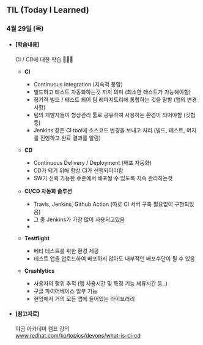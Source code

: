 ## TIL (Today I Learned)

### 4월 29일 (목)

- #### [학습내용]
  CI / CD에 대한 학습 🧑🏻‍💻

  - **CI**
    - Continuous Integration (지속적 통합)
    - 빌드하고 테스트 자동화하는것 까지 의미 (최소한 테스트가 가능해야함)
    - 정기적 빌드 / 테스트 되어 팀 레파지토리에 통합하는 것을 말함 (앱의 변경사항)
    - 팀의 개발자들이 형상관리 툴로 공유하여 사용하는 환경이 되어야함 (깃헙 등)
    - Jenkins 같은 CI tool에 소스코드 변경을 보내고 처리 (빌드, 테스트, 머지를 진행하고 완료 결과를 알림)
  
  - **CD**
    - Continuous Delivery / Deployment (배포 자동화)
    - CD가 되기 위해 항상 CI가 선행되어야함
    - SW가 신뢰 가능한 수준에서 배포될 수 있도록 지속 관리하는것
  
  - **CI/CD 자동화 솔루션**
    - Travis, Jenkins, Github Action (따로 CI 서버 구축 필요없이 구현되있음)
    - 그 중 Jenkins가 가장 많이 사용되고있음
    - 
  - **Testflight**
    - 베타 테스트를 위한 환경 제공
    - 테스트 앱을 업로드하여 배포하지 않아도 내부적인 배포수단이 될 수 있음

  - **Crashlytics**
    - 사용자의 행위 추적 (앱 사용시간 및 특정 기능 체류시간 등..)
    - 구글 파이어베이스 일부 기능
    - 현업에서 거의 모든 앱에 들어있는 라이브러리
    
  
- #### [참고자료]   
  야곰 아카데미 캠프 강의   
  www.redhat.com/ko/topics/devops/what-is-ci-cd